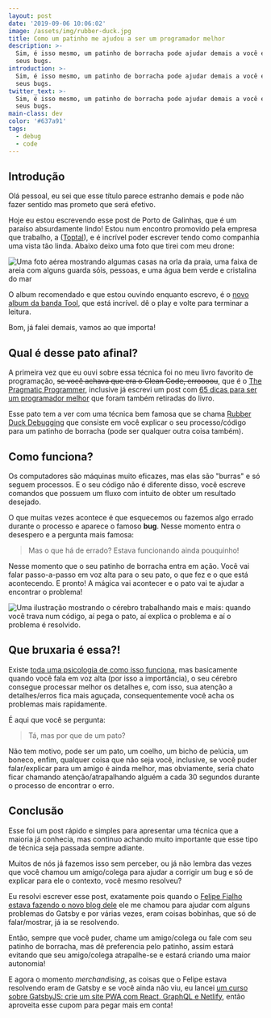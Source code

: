 ```yaml
---
layout: post
date: '2019-09-06 10:06:02'
image: /assets/img/rubber-duck.jpg
title: Como um patinho me ajudou a ser um programador melhor
description: >-
  Sim, é isso mesmo, um patinho de borracha pode ajudar demais a você encontrar
  seus bugs.
introduction: >-
  Sim, é isso mesmo, um patinho de borracha pode ajudar demais a você encontrar
  seus bugs.
twitter_text: >-
  Sim, é isso mesmo, um patinho de borracha pode ajudar demais a você encontrar
  seus bugs.
main-class: dev
color: '#637a91'
tags:
  - debug
  - code
---
```


## Introdução

Olá pessoal, eu sei que esse título parece estranho demais e pode não fazer sentido mas prometo que será efetivo.

Hoje eu estou escrevendo esse post de Porto de Galinhas, que é um paraíso absurdamente lindo! Estou num encontro promovido pela empresa que trabalho, a ([Toptal](https://www.toptal.com/)), e é incrível poder escrever tendo como companhia uma vista tão linda. Abaixo deixo uma foto que tirei com meu drone:

![Uma foto aérea mostrando algumas casas na orla da praia, uma faixa de areia com alguns guarda sóis, pessoas, e uma água bem verde e cristalina do mar](/assets/img/porto-de-galinhas.jpeg)

O album recomendado e que estou ouvindo enquanto escrevo, é o [novo album da banda Tool](https://open.spotify.com/album/7acEciVtnuTzmwKptkjth5?si=P4isRw-xSuOcVS1F26rPJA), que está incrível. dê o play e volte para terminar a leitura.

Bom, já falei demais, vamos ao que importa!

## Qual é desse pato afinal?

A primeira vez que eu ouvi sobre essa técnica foi no meu livro favorito de programação, ~~se você achava que era o Clean Code, erroooou~~, que é o [The Pragmatic Programmer](https://www.amazon.com.br/Pragmatic-Programmer-Journeyman-Master/dp/020161622X), inclusive já escrevi um post com [65 dicas para ser um programador melhor](https://willianjusten.com.br/65-dicas-para-ser-um-programador-melhor/) que foram também retiradas do livro.

Esse pato tem a ver com uma técnica bem famosa que se chama [Rubber Duck Debugging](https://rubberduckdebugging.com/) que consiste em você explicar o seu processo/código para um patinho de borracha (pode ser qualquer outra coisa também).

## Como funciona?

Os computadores são máquinas muito eficazes, mas elas são "burras" e só seguem processos. E o seu código não é diferente disso, você escreve comandos que possuem um fluxo com intuito de obter um resultado desejado.

O que muitas vezes acontece é que esquecemos ou fazemos algo errado durante o processo e aparece o famoso **bug**. Nesse momento entra o desespero e a pergunta mais famosa:

> Mas o que há de errado? Estava funcionando ainda pouquinho!

Nesse momento que o seu patinho de borracha entra em ação. Você vai falar passo-a-passo em voz alta para o seu pato, o que fez e o que está acontecendo. E pronto! A mágica vai acontecer e o pato vai te ajudar a encontrar o problema!

![Uma ilustração mostrando o cérebro trabalhando mais e mais: quando você trava num código, aí pega o pato, aí explica o problema e aí o problema é resolvido.](/assets/img/rubber-duck-magic.jpg)

## Que bruxaria é essa?!

Existe [toda uma psicologia de como isso funciona](https://www.thoughtfulcode.com/rubber-duck-debugging-psychology/), mas basicamente quando você fala em voz alta (por isso a importância), o seu cérebro consegue processar melhor os detalhes e, com isso, sua atenção a detalhes/erros fica mais aguçada, consequentemente você acha os problemas mais rapidamente.

É aqui que você se pergunta:

> Tá, mas por que de um pato?

Não tem motivo, pode ser um pato, um coelho, um bicho de pelúcia, um boneco, enfim, qualquer coisa que não seja você, inclusive, se você puder falar/explicar para um amigo é ainda melhor, mas obviamente, seria chato ficar chamando atenção/atrapalhando alguém a cada 30 segundos durante o processo de encontrar o erro.

## Conclusão

Esse foi um post rápido e simples para apresentar uma técnica que a maioria já conhecia, mas continuo achando muito importante que esse tipo de técnica seja passada sempre adiante.

Muitos de nós já fazemos isso sem perceber, ou já não lembra das vezes que você chamou um amigo/colega para ajudar a corrigir um bug e só de explicar para ele o contexto, você mesmo resolveu?

Eu resolvi escrever esse post, exatamente pois quando o [Felipe Fialho estava fazendo o novo blog dele](https://www.felipefialho.com/blog/como-foi-desenvolver-meu-novo-blog-usando-o-gatsbyjs/) ele me chamou para ajudar com alguns problemas do Gatsby e por várias vezes, eram coisas bobinhas, que só de falar/mostrar, já ia se resolvendo.

Então, sempre que você puder, chame um amigo/colega ou fale com seu patinho de borracha, mas dê preferencia pelo patinho, assim estará evitando que seu amigo/colega atrapalhe-se e estará criando uma maior autonomia!

E agora o momento _merchandising_, as coisas que o Felipe estava resolvendo eram de Gatsby e se você ainda não viu, eu lancei [um curso sobre GatsbyJS: crie um site PWA com React, GraphQL e Netlify](https://www.udemy.com/gatsby-crie-um-site-pwa-com-react-graphql-e-netlify-cms/?couponCode=PROMOMAI22), então aproveita esse cupom para pegar mais em conta!
